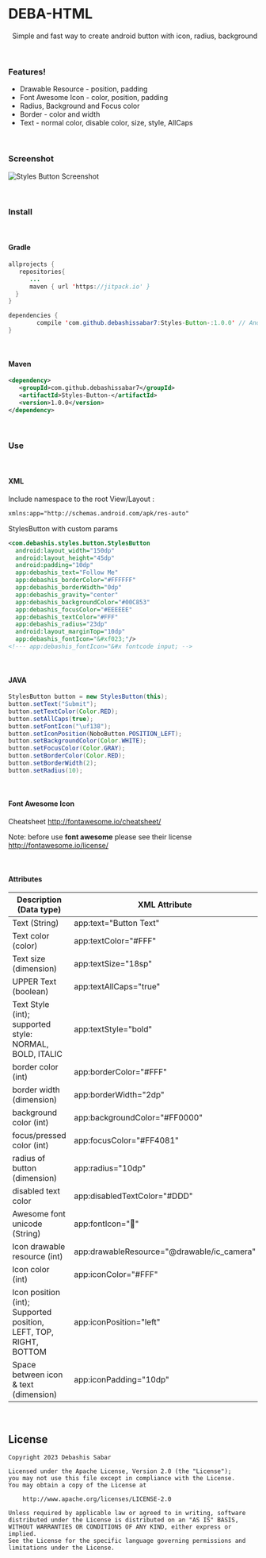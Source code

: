 # DEBA-HTML
&nbsp;
Simple and fast way to create android button with icon, radius, background 



&nbsp;
### Features!
- Drawable Resource - position, padding
- Font Awesome Icon - color, position, padding
- Radius, Background and Focus color
- Border - color and width
- Text - normal color, disable color,  size, style, AllCaps 

&nbsp;
### Screenshot
![Styles Button Screenshot](https://raw.githubusercontent.com/debashissabar7/Styles-Button-/052529ce536f6192cfa001ce3eddda6441bb5dac/debashissabar7-Styles-Button.png)

&nbsp;
### Install

&nbsp;
#### Gradle 
```java
allprojects {
   repositories{
	  ...
	  maven { url 'https://jitpack.io' }
  }
}
```

```java
dependencies {
        compile 'com.github.debashissabar7:Styles-Button-:1.0.0' // AndroidX dependencies
}
```

&nbsp;
#### Maven

```xml
<dependency>
   <groupId>com.github.debashissabar7</groupId>
   <artifactId>Styles-Button-</artifactId>
   <version>1.0.0</version>
</dependency>
```

&nbsp;
### Use

&nbsp;
#### XML
Include namespace to the root View/Layout :
```xml
xmlns:app="http://schemas.android.com/apk/res-auto"
```
StylesButton with custom params

```xml
<com.debashis.styles.button.StylesButton		
  android:layout_width="150dp"
  android:layout_height="45dp"
  android:padding="10dp"
  app:debashis_text="Follow Me"
  app:debashis_borderColor="#FFFFFF"
  app:debashis_borderWidth="0dp"
  app:debashis_gravity="center"
  app:debashis_backgroundColor="#00C853"
  app:debashis_focusColor="#EEEEEE"
  app:debashis_textColor="#FFF"
  app:debashis_radius="23dp"
  android:layout_marginTop="10dp"
  app:debashis_fontIcon="&#xf023;"/>
<!--- app:debashis_fontIcon="&#x fontcode input; -->
```

&nbsp;
#### JAVA

```java
StylesButton button = new StylesButton(this);
button.setText("Submit");
button.setTextColor(Color.RED);
button.setAllCaps(true);
button.setFontIcon("\uf138");
button.setIconPosition(NoboButton.POSITION_LEFT);
button.setBackgroundColor(Color.WHITE);
button.setFocusColor(Color.GRAY);
button.setBorderColor(Color.RED);
button.setBorderWidth(2);
button.setRadius(10);
```

&nbsp;
#### Font Awesome Icon

Cheatsheet http://fontawesome.io/cheatsheet/

Note: before use **font awesome** please see their license http://fontawesome.io/license/

&nbsp;
#### Attributes
| Description (Data type) | XML Attribute | Java Attribute | 
|-------------------------------|-------------|-------------|
| Text (String) | app:text="Button Text" | setText("Submit") |
| Text color (color) |  app:textColor="#FFF" | setTextColor(Color.WHITE) |
| Text size (dimension) |  app:textSize="18sp" | setTextSize(18) |
| UPPER Text (boolean) |  app:textAllCaps="true" | setAllCaps(true) |
| Text Style (int); supported style: NORMAL, BOLD, ITALIC  |  app:textStyle="bold" | setTextStyle(NoboButton.TEXT_STYLE_BOLD) |
| border color (int) | app:borderColor="#FFF" | setBorderColor(Color.WHITE); |
| border width (dimension) | app:borderWidth="2dp" | setBorderWidth(2) |
| background color (int) | app:backgroundColor="#FF0000" | setBackgroundColor(Color.RED) |
| focus/pressed color (int) | app:focusColor="#FF4081" | setFocusColor(Color.GRAY) |
| radius of button (dimension) | app:radius="10dp" | setRadius(10) |
| disabled text color | app:disabledTextColor="#DDD" | setDisabledColor(Color.GRAY) |
| Awesome font unicode (String) | app:fontIcon="&#xf291;" | setFontIcon("\uf007"); |
| Icon drawable resource (int) | app:drawableResource="@drawable/ic_camera" | setDrawableResource(R.drawable.ic_camera) |
| Icon color (int) | app:iconColor="#FFF" | setIconColor(Color.WHITE) |
| Icon position (int); Supported position, LEFT, TOP, RIGHT, BOTTOM | app:iconPosition="left" | setIconPosition(NoboButton.POSITION_LEFT) |
| Space between icon & text (dimension) | app:iconPadding="10dp" | setIconPadding(10) |


&nbsp;
&nbsp;
## License
    Copyright 2023 Debashis Sabar
    
    Licensed under the Apache License, Version 2.0 (the "License");
    you may not use this file except in compliance with the License.
    You may obtain a copy of the License at

        http://www.apache.org/licenses/LICENSE-2.0

    Unless required by applicable law or agreed to in writing, software
    distributed under the License is distributed on an "AS IS" BASIS,
    WITHOUT WARRANTIES OR CONDITIONS OF ANY KIND, either express or implied.
    See the License for the specific language governing permissions and limitations under the License.
    
